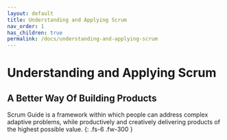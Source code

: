 ```yaml
---
layout: default
title: Understanding and Applying Scrum
nav_order: 1
has_children: true
permalink: /docs/understanding-and-applying-scrum
---
```


# Understanding and Applying Scrum

## A Better Way Of Building Products

Scrum Guide is a framework within which people can address complex adaptive problems, while productively and creatively delivering products of the highest possible value.
{: .fs-6 .fw-300 }
